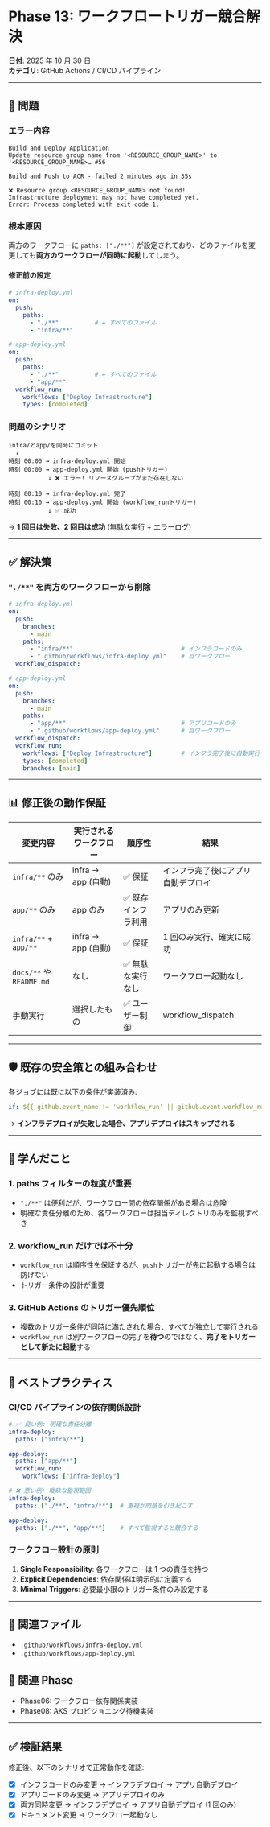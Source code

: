 # Phase 13: ワークフロートリガー競合解決

**日付**: 2025 年 10 月 30 日  
**カテゴリ**: GitHub Actions / CI/CD パイプライン

---

## 🔴 問題

### エラー内容

```
Build and Deploy Application
Update resource group name from '<RESOURCE_GROUP_NAME>' to '<RESOURCE_GROUP_NAME>… #56

Build and Push to ACR - failed 2 minutes ago in 35s

❌ Resource group <RESOURCE_GROUP_NAME> not found!
Infrastructure deployment may not have completed yet.
Error: Process completed with exit code 1.
```

### 根本原因

両方のワークフローに `paths: ["./**"]` が設定されており、どのファイルを変更しても**両方のワークフローが同時に起動**してしまう。

#### 修正前の設定

```yaml
# infra-deploy.yml
on:
  push:
    paths:
      - "./**"          # ← すべてのファイル
      - "infra/**"

# app-deploy.yml
on:
  push:
    paths:
      - "./**"          # ← すべてのファイル
      - "app/**"
  workflow_run:
    workflows: ["Deploy Infrastructure"]
    types: [completed]
```

### 問題のシナリオ

```
infra/とapp/を同時にコミット
  ↓
時刻 00:00 → infra-deploy.yml 開始
時刻 00:00 → app-deploy.yml 開始 (pushトリガー)
           ↓ ❌ エラー! リソースグループがまだ存在しない

時刻 00:10 → infra-deploy.yml 完了
時刻 00:10 → app-deploy.yml 開始 (workflow_runトリガー)
           ↓ ✅ 成功
```

→ **1 回目は失敗、2 回目は成功** (無駄な実行 + エラーログ)

---

## ✅ 解決策

### `"./**"` を両方のワークフローから削除

```yaml
# infra-deploy.yml
on:
  push:
    branches:
      - main
    paths:
      - "infra/**"                              # インフラコードのみ
      - ".github/workflows/infra-deploy.yml"    # 自ワークフロー
  workflow_dispatch:

# app-deploy.yml
on:
  push:
    branches:
      - main
    paths:
      - "app/**"                                # アプリコードのみ
      - ".github/workflows/app-deploy.yml"      # 自ワークフロー
  workflow_dispatch:
  workflow_run:
    workflows: ["Deploy Infrastructure"]        # インフラ完了後に自動実行
    types: [completed]
    branches: [main]
```

---

## 📊 修正後の動作保証

| 変更内容                 | 実行されるワークフロー | 順序性              | 結果                               |
| ------------------------ | ---------------------- | ------------------- | ---------------------------------- |
| `infra/**` のみ          | infra → app (自動)     | ✅ 保証             | インフラ完了後にアプリ自動デプロイ |
| `app/**` のみ            | app のみ               | ✅ 既存インフラ利用 | アプリのみ更新                     |
| `infra/**` + `app/**`    | infra → app (自動)     | ✅ 保証             | 1 回のみ実行、確実に成功           |
| `docs/**` や `README.md` | なし                   | ✅ 無駄な実行なし   | ワークフロー起動なし               |
| 手動実行                 | 選択したもの           | ✅ ユーザー制御     | workflow_dispatch                  |

---

## 🛡️ 既存の安全策との組み合わせ

各ジョブには既に以下の条件が実装済み:

```yaml
if: ${{ github.event_name != 'workflow_run' || github.event.workflow_run.conclusion == 'success' }}
```

→ **インフラデプロイが失敗した場合、アプリデプロイはスキップされる**

---

## 🎯 学んだこと

### 1. **paths フィルターの粒度が重要**

- `"./**"` は便利だが、ワークフロー間の依存関係がある場合は危険
- 明確な責任分離のため、各ワークフローは担当ディレクトリのみを監視すべき

### 2. **workflow_run だけでは不十分**

- `workflow_run` は順序性を保証するが、`push`トリガーが先に起動する場合は防げない
- トリガー条件の設計が重要

### 3. **GitHub Actions のトリガー優先順位**

- 複数のトリガー条件が同時に満たされた場合、すべてが独立して実行される
- `workflow_run` は別ワークフローの完了を**待つ**のではなく、**完了をトリガーとして新たに起動**する

---

## 📝 ベストプラクティス

### CI/CD パイプラインの依存関係設計

```yaml
# ✅ 良い例: 明確な責任分離
infra-deploy:
  paths: ["infra/**"]

app-deploy:
  paths: ["app/**"]
  workflow_run:
    workflows: ["infra-deploy"]

# ❌ 悪い例: 曖昧な監視範囲
infra-deploy:
  paths: ["./**", "infra/**"]  # 重複が問題を引き起こす

app-deploy:
  paths: ["./**", "app/**"]    # すべて監視すると競合する
```

### ワークフロー設計の原則

1. **Single Responsibility**: 各ワークフローは 1 つの責任を持つ
2. **Explicit Dependencies**: 依存関係は明示的に定義する
3. **Minimal Triggers**: 必要最小限のトリガー条件のみ設定する

---

## 🔗 関連ファイル

- `.github/workflows/infra-deploy.yml`
- `.github/workflows/app-deploy.yml`

## 🔗 関連 Phase

- Phase06: ワークフロー依存関係実装
- Phase08: AKS プロビジョニング待機実装

---

## ✅ 検証結果

修正後、以下のシナリオで正常動作を確認:

- [x] インフラコードのみ変更 → インフラデプロイ → アプリ自動デプロイ
- [x] アプリコードのみ変更 → アプリデプロイのみ
- [x] 両方同時変更 → インフラデプロイ → アプリ自動デプロイ (1 回のみ)
- [x] ドキュメント変更 → ワークフロー起動なし
